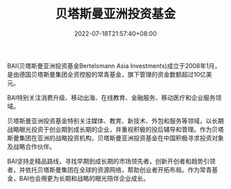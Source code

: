﻿---
weight: 
title: "贝塔斯曼亚洲投资基金"
description: "BAI(贝塔斯曼亚洲投资基金Bertelsmann Asia Investments)成立于2008年1月，是由德国贝塔斯曼集团全资控股的常青基金，旗下管理的资金数额超过10亿美元。"
date: 2022-07-18T21:57:40+08:00
lastmod: 2022-07-18T16:45:40+08:00
draft: false
authors: ["qianxun"]
featuredImage: "beitasimanyazhoutouzijijin.png"
link: "https://1234btc.com/qk/beitasimanyazhoutouzijijin.html"
tags: ["投资机构","贝塔斯曼亚洲投资基金"]
categories: ["navigation"]
navigation: ["投资机构"]
lightgallery: true
toc: true
pinned: false
recommend: false
recommend1: false
---
BAI(贝塔斯曼亚洲投资基金Bertelsmann Asia Investments)成立于2008年1月，是由德国贝塔斯曼集团全资控股的常青基金，旗下管理的资金数额超过10亿美元。

BAI特别关注消费升级、移动出海、在线教育、金融服务、移动医疗和企业服务领域。

贝塔斯曼亚洲投资基金特别关注媒体、教育、新技术、外包和服务等领域，以长期战略眼光投资于创业期到成长期的企业，并重视积极的投后辅导和管理。作为贝塔斯曼集团在亚洲的战略投资机构，贝塔斯曼亚洲投资基金在中国积极寻求投资对象及战略合作伙伴。

BAI坚持走精品路线，寻找早期到成长期的市场领先者，创新开创者和趋势引领者，并依托贝塔斯曼集团在全球的资源网络，帮助创业者开拓布局。作为常青基金，BAI也会用更为长期和战略的眼光陪伴企业成长。